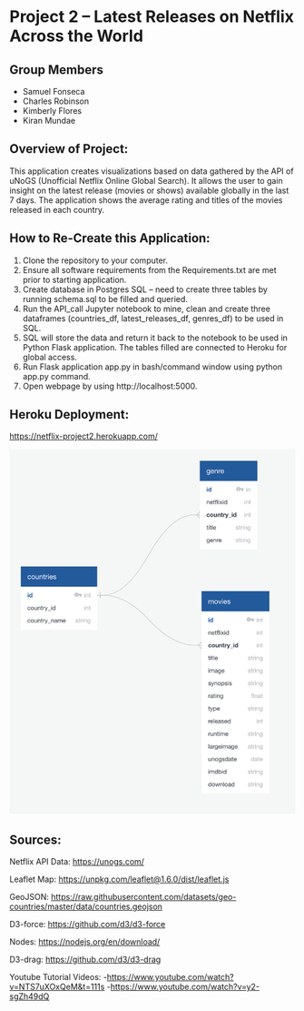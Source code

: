 # Project 2 – Latest Releases on Netflix Across the World

## Group Members
- Samuel Fonseca 
- Charles Robinson
- Kimberly Flores
- Kiran Mundae

## Overview of Project:
This application creates visualizations based on data gathered by the API of uNoGS (Unofficial Netflix Online Global Search). It allows the user to gain insight on the latest release (movies or shows) available globally in the last 7 days. The application shows the average rating and titles of the movies released in each country.

## How to Re-Create this Application:
1.	Clone the repository to your computer.
2.	Ensure all software requirements from the Requirements.txt are met prior to starting application.
3.	Create database in Postgres SQL – need to create three tables by running schema.sql to be filled and queried.
4.	Run the API_call Jupyter notebook to mine, clean and create three dataframes (countries_df, latest_releases_df, genres_df) to be used in SQL.
5.	SQL will store the data and return it back to the notebook to be used in Python Flask application. The tables filled are connected to Heroku for global access. 
6.	Run Flask application app.py in bash/command window using python app.py command.
7.	Open webpage by using http://localhost:5000.

## Heroku Deployment:
https://netflix-project2.herokuapp.com/



![alt text](https://github.com/berlyflores-98/Project-2/blob/main/Relational%20Diagram.png)

## Sources:
Netflix API Data:
https://unogs.com/

Leaflet Map:
https://unpkg.com/leaflet@1.6.0/dist/leaflet.js

GeoJSON:
https://raw.githubusercontent.com/datasets/geo-countries/master/data/countries.geojson

D3-force:
https://github.com/d3/d3-force

Nodes:
https://nodejs.org/en/download/
 
D3-drag:
https://github.com/d3/d3-drag

Youtube Tutorial Videos:
-https://www.youtube.com/watch?v=NTS7uXOxQeM&t=111s
-https://www.youtube.com/watch?v=y2-sgZh49dQ
